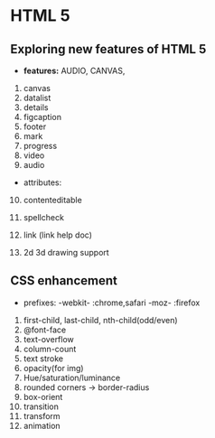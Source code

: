 # HTML 5

## Exploring new features of HTML 5
* __features:__ AUDIO, CANVAS, 

1. canvas
2. datalist
3. details
4. figcaption
5. footer
6. mark
7. progress
8. video
9. audio

* attributes:
10. contenteditable
11. spellcheck

12. link (link help doc)
13. 2d 3d drawing support

## CSS enhancement
* prefixes: -webkit- :chrome,safari     -moz- :firefox
1. first-child, last-child, nth-child(odd/even)
2. @font-face
3. text-overflow
4. column-count
5. text stroke
6. opacity(for img)
7. Hue/saturation/luminance
8. rounded corners -> border-radius
9. box-orient
10. transition
11. transform
12. animation